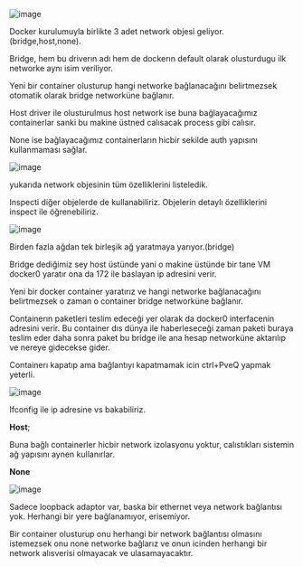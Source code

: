 ![image](https://github.com/ibrahimdoss/Docker/blob/640dd7d2c364ff0c988867fa39fc54ee85efe19f/Images/NetworkImages/net1.jpg)

Docker kurulumuyla birlikte 3 adet network objesi geliyor.(bridge,host,none).

Bridge, hem bu driverın adı hem de dockerın default olarak olusturdugu ilk networke aynı isim veriliyor.

Yeni bir container olusturup hangi networke bağlanacağını belirtmezsek otomatik olarak bridge networküne bağlanır.

Host driver ile olusturulmus host network ise buna bağlayacağımız containerlar sanki bu makine üstned calısacak process gibi calısır.

None ise bağlayacağımız containerların hicbir sekilde auth yapısını kullanmaması sağlar.

![image](https://github.com/ibrahimdoss/Docker/blob/640dd7d2c364ff0c988867fa39fc54ee85efe19f/Images/NetworkImages/a2.png)

yukarıda network objesinin tüm özelliklerini listeledik.

Inspecti diğer objelerde de kullanabiliriz. Objelerin detaylı özelliklerini inspect ile öğrenebiliriz.

![image](https://github.com/ibrahimdoss/Docker/blob/640dd7d2c364ff0c988867fa39fc54ee85efe19f/Images/NetworkImages/a3.png)

Birden fazla ağdan tek birleşik ağ yaratmaya yarıyor.(bridge)

Bridge dediğimiz sey host üstünde yani o makine üstünde bir tane VM docker0 yaratır ona da 172 ile baslayan ip adresini verir.

Yeni bir docker container yaratırız ve hangi networke bağlanacağını belirtmezsek o zaman o container bridge networküne bağlanır.

Containerın paketleri teslim edeceği yer olarak da docker0 interfacenin adresini verir. Bu container dıs dünya ile haberleseceği zaman paketi buraya teslim eder daha sonra paket bu bridge ile ana hesap networküne aktarılıp ve nereye gidecekse gider.

Containerı kapatıp ama bağlantıyı kapatmamak icin ctrl+PveQ yapmak yeterli.

![image](https://github.com/ibrahimdoss/Docker/blob/640dd7d2c364ff0c988867fa39fc54ee85efe19f/Images/NetworkImages/a4.png)

Ifconfig ile ip adresine vs bakabiliriz.

**Host**;

Buna bağlı containerler hicbir network izolasyonu yoktur, calıstıkları sistemin ağ yapısını aynen kullanırlar. 

**None**

![image](https://github.com/ibrahimdoss/Docker/blob/640dd7d2c364ff0c988867fa39fc54ee85efe19f/Images/NetworkImages/a5.png)

Sadece loopback adaptor var, baska bir ethernet veya network bağlantısı yok. Herhangi bir yere bağlanamıyor, erisemiyor.

Bir container olusturup onu herhangi bir network bağlantısı olmasını istemezsek onu none networke bağlarız ve onun icinden herhangi bir network alısverisi olmayacak ve ulasamayacaktır.
